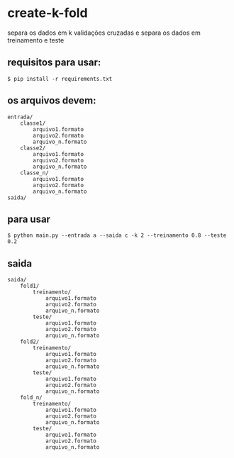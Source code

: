 # create-k-fold

separa os dados em k validações cruzadas e separa os dados em treinamento e teste

## requisitos para usar:

    $ pip install -r requirements.txt

## os arquivos devem:
    entrada/
        classe1/
            arquivo1.formato
            arquivo2.formato
            arquivo_n.formato
        classe2/
            arquivo1.formato
            arquivo2.formato
            arquivo_n.formato
        classe_n/
            arquivo1.formato
            arquivo2.formato
            arquivo_n.formato
    saida/

## para usar

    $ python main.py --entrada a --saida c -k 2 --treinamento 0.8 --teste 0.2

## saida
    saida/
        fold1/
            treinamento/
                arquivo1.formato
                arquivo2.formato
                arquivo_n.formato
            teste/
                arquivo1.formato
                arquivo2.formato
                arquivo_n.formato
        fold2/
            treinamento/
                arquivo1.formato
                arquivo2.formato
                arquivo_n.formato
            teste/
                arquivo1.formato
                arquivo2.formato
                arquivo_n.formato
        fold_n/
            treinamento/
                arquivo1.formato
                arquivo2.formato
                arquivo_n.formato
            teste/
                arquivo1.formato
                arquivo2.formato
                arquivo_n.formato
